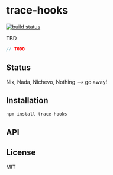 # trace-hooks
[![build status](https://secure.travis-ci.org/thlorenz/trace-hooks.png)](http://travis-ci.org/thlorenz/trace-hooks)

TBD

```js
// TODO
```

## Status

Nix, Nada, Nichevo, Nothing --> go away!
## Installation

    npm install trace-hooks

## API


## License

MIT
